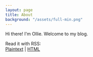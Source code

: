 ```yaml
---
layout: page
title: About
background: "/assets/full-min.png"
---
```


Hi there! I'm Ollie. Welcome to my blog.

Read it with RSS:<br />
[Plaintext](/rss/feed.text.xml) | [HTML](/rss/feed.xml)
